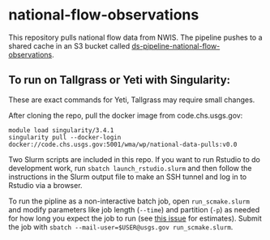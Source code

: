 # national-flow-observations
This repository pulls national flow data from NWIS. The pipeline pushes to a shared cache in an S3 bucket called [ds-pipeline-national-flow-observations](https://s3.console.aws.amazon.com/s3/buckets/ds-pipeline-national-flow-observations/?region=us-west-2&tab=overview).

## To run on Tallgrass or Yeti with Singularity:
These are exact commands for Yeti, Tallgrass may require small changes.

After cloning the repo, pull the docker image from code.chs.usgs.gov:

```
module load singularity/3.4.1
singularity pull --docker-login docker://code.chs.usgs.gov:5001/wma/wp/national-data-pulls:v0.0
```

Two Slurm scripts are included in this repo.  If you want to run Rstudio to do development work, run `sbatch launch_rstudio.slurm` and then follow the instructions in the Slurm output file to make an SSH tunnel and log in to Rstudio via a browser.

To run the pipline as a non-interactive batch job, open `run_scmake.slurm` and modify parameters like job length (`--time`) and partition (`-p`) as needed for how long you expect the job to run (see [this issue](https://github.com/USGS-R/national-flow-observations/issues/4) for estimates). Submit the job with `sbatch --mail-user=$USER@usgs.gov run_scmake.slurm`.
